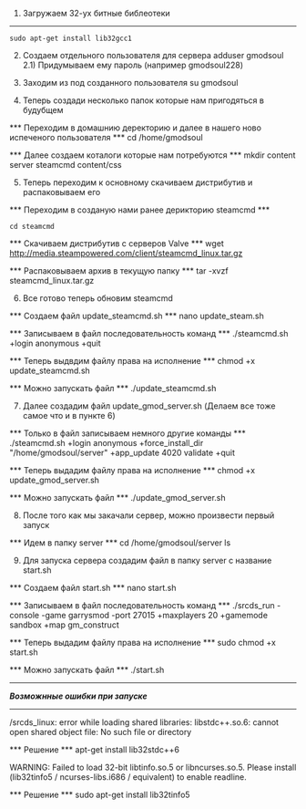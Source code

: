 1) Загружаем 32-ух битные библеотеки
***
	sudo apt-get install lib32gcc1

2) Создаем отдельного пользователя для сервера
	adduser gmodsoul
	2.1) Придумываем ему пароль (например gmodsoul228)

3) Заходим из под созданного пользователя
	su gmodsoul

4) Теперь создади несколько папок которые нам пригодяться в будубщем

*** Переходим в домашнию деректорию и далее в нашего ново испеченого пользователя ***
	cd /home/gmodsoul
	
*** Далее создаем коталоги которые нам потребуются ***
	mkdir content server steamcmd content/css

5) Теперь переходим к основному скачиваем дистрибутив и распаковываем его

*** Переходим в созданую нами ранее дерикторию steamcmd ***
	
	cd steamcmd

*** Скачиваем дистрибутив с серверов Valve ***
	wget http://media.steampowered.com/client/steamcmd_linux.tar.gz

*** Распаковываем архив в текущую папку ***
	tar -xvzf steamcmd_linux.tar.gz

6) Все готово теперь обновим steamcmd

*** Cоздаем файл update_steamcmd.sh ***
	nano update_steam.sh

*** Записываем в файл последовательность команд ***
	./steamcmd.sh +login anonymous +quit

*** Теперь выдвдим файлу права на исполнение ***
	chmod +x update_steamcmd.sh

*** Можно запускать файл ***
	./update_steamcmd.sh

7) Далее создадим файл  update_gmod_server.sh (Делаем все тоже самое что и в пункте 6)

*** Только в файл записываем немного другие команды ***
	./steamcmd.sh +login anonymous +force_install_dir "/home/gmodsoul/server" +app_update 4020 validate +quit

*** Теперь выдадим файлу права на исполнение ***
	chmod +x update_gmod_server.sh

*** Можно запускать файл ***
	./update_gmod_server.sh

8) После того как мы закачали сервер, можно произвести первый запуск

*** Идем в папку server ***
	cd /home/gmodsoul/server
	ls

9) Для запуска сервера создадим файл в папку server с название start.sh

*** Cоздаем файл start.sh ***
	nano start.sh

*** Записываем в файл последовательность команд ***
	./srcds_run -console -game garrysmod -port 27015 +maxplayers 20 +gamemode sandbox +map gm_construct


*** Теперь выдадим файлу права на исполнение ***
	sudo chmod +x start.sh

*** Можно запускать файл ***
	./start.sh



***************************************
*****Возможнные ошибки при запуске*****
***************************************

/srcds_linux: error while loading shared libraries: libstdc++.so.6: cannot open shared object file: No such file or directory

*** Решение *** 
 apt-get install lib32stdc++6


 WARNING: Failed to load 32-bit libtinfo.so.5 or libncurses.so.5.
  Please install (lib32tinfo5 / ncurses-libs.i686 / equivalent) to enable readline.

*** Решение ***
	sudo apt-get install lib32tinfo5
